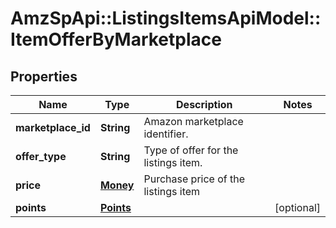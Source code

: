 # AmzSpApi::ListingsItemsApiModel::ItemOfferByMarketplace

## Properties
Name | Type | Description | Notes
------------ | ------------- | ------------- | -------------
**marketplace_id** | **String** | Amazon marketplace identifier. | 
**offer_type** | **String** | Type of offer for the listings item. | 
**price** | [**Money**](Money.md) | Purchase price of the listings item | 
**points** | [**Points**](Points.md) |  | [optional] 


